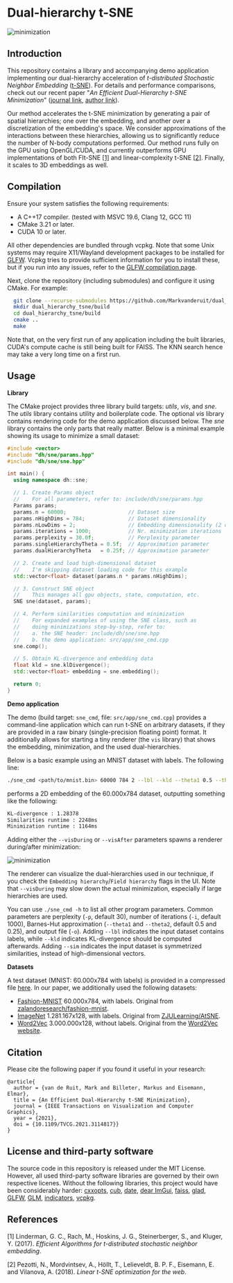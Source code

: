 # Dual-hierarchy t-SNE

![minimization](resources/misc/readme_header.png)

## Introduction

This repository contains a library and accompanying demo application implementing our dual-hierarchy acceleration of *t-distributed Stochastic Neighbor Embedding* ([t-SNE](https://lvdmaaten.github.io/tsne/)). For details and performance comparisons, check out our recent paper "*An Efficient Dual-Hierarchy t-SNE Minimization*" ([journal link](https://ieeexplore.ieee.org/abstract/document/9552856), [author link](https://graphics.tudelft.nl/Publications-new/2021/VBE21/)).

Our method accelerates the t-SNE minimization by generating a pair of spatial hierarchies; one over the embedding, and another over a discretization of the embedding's space.
We consider approximations of the interactions between these hierarchies, allowing us to significantly reduce the number of N-body computations performed.
Our method runs fully on the GPU using OpenGL/CUDA, and currently outperforms GPU implementations of both FIt-SNE [[1]](#1) and linear-complexity t-SNE [[2]](#2). Finally, it scales to 3D embeddings as well.

## Compilation
Ensure your system satisfies the following requirements:
* A C++17 compiler. (tested with MSVC 19.6, Clang 12, GCC 11)
* CMake 3.21 or later.
* CUDA 10 or later.

All other dependencies are bundled through vcpkg. Note that some Unix systems may require X11/Wayland development packages to be installed for [GLFW](https://www.glfw.org). Vcpkg tries to provide sufficient information for you to install these, but if you run into any issues, refer to the [GLFW compilation page](https://www.glfw.org/docs/3.3/compile.html).

Next, clone the repository (including submodules) and configure it using CMake. For example:

```bash
  git clone --recurse-submodules https://github.com/Markvanderuit/dual_hierarchy_tsne
  mkdir dual_hierarchy_tsne/build
  cd dual_hierarchy_tsne/build
  cmake ..
  make
```
Note that, on the very first run of any application including the built libraries, CUDA's compute cache is still being built for FAISS. The KNN search hence may take a very long time on a first run.

## Usage

**Library**

The CMake project provides three library build targets: *utils*, *vis*, and *sne*.
The *utils* library contains utility and boilerplate code.
The optional *vis* library contains rendering code for the demo application discussed below.
The *sne* library contains the only parts that really matter.
Below is a minimal example showing its usage to minimize a small dataset:

```c++
#include <vector>
#include "dh/sne/params.hpp"
#include "dh/sne/sne.hpp"

int main() {
  using namespace dh::sne;

  // 1. Create Params object 
  //    For all parameters, refer to: include/dh/sne/params.hpp
  Params params;
  params.n = 60000;                    // Dataset size
  params.nHighDims = 784;              // Dataset dimensionality
  params.nLowDims = 2;                 // Embedding dimensionality (2 or 3)
  params.iterations = 1000;            // Nr. minimization iterations
  params.perplexity = 30.0f;           // Perplexity parameter
  params.singleHierarchyTheta = 0.5f;  // Approximation parameter
  params.dualHierarchyTheta   = 0.25f; // Approximation parameter

  // 2. Create and load high-dimensional dataset
  //    I'm skipping dataset loading code for this example
  std::vector<float> dataset(params.n * params.nHighDims);

  // 3. Construct SNE object
  //    This manages all gpu objects, state, computation, etc.
  SNE sne(dataset, params);

  // 4. Perform similarities computation and minimization
  //    For expanded examples of using the SNE class, such as
  //    doing minimizations step-by-step, refer to:
  //    a. the SNE header: include/dh/sne/sne.hpp
  //    b. the demo application: src/app/sne_cmd.cpp
  sne.comp();

  // 5. Obtain KL-divergence and embedding data
  float kld = sne.klDivergence();
  std::vector<float> embedding = sne.embedding();

  return 0;
}
```

**Demo application**

The demo (build target: `sne_cmd`, file: `src/app/sne_cmd.cpp`) provides a command-line application which can run t-SNE on arbitrary datasets, if they are provided in a raw binary (single-precision floating point) format. It additionally allows for starting a tiny renderer (the `vis` library) that shows the embedding, minimization, and the used dual-hierarchies.

Below is a basic example using an MNIST dataset with labels. The following line:

```bash
./sne_cmd <path/to/mnist.bin> 60000 784 2 --lbl --kld --theta1 0.5 --theta2 0.25
```
performs a 2D embedding of the 60.000x784 dataset, outputting something like the following:
```bash
KL-divergence : 1.28378
Similarities runtime : 2248ms
Minimization runtime : 1164ms
```
Adding either the `--visDuring` or `--visAfter` parameters spawns a renderer during/after minimization:
 
![minimization](resources/misc/readme_window.png)

The renderer can visualize the dual-hierarchies used in our technique, if you check the `Embedding hierarchy`/`Field hierarchy` flags in the UI. Note that `--visDuring` may slow down the actual minimization, especially if large hierarchies are used.

You can use `./sne_cmd -h` to list all other program parameters. Common parameters are perplexity (`-p`, default 30), number of iterations (`-i`, default 1000), Barnes-Hut approximation (`--theta1` and `--theta2`, default 0.5 and 0.25), and output file (`-o`). Adding `--lbl` indicates the input dataset contains labels, while `--kld` indicates KL-divergence should be computed afterwards. Adding `--sim` indicates the input dataset is symmetrized similarities, instead of high-dimensional vectors.

**Datasets**

A test dataset (MNIST: 60.000x784 with labels) is provided in a compressed file [here](resources/data). In our paper, we additionally used the following datasets:

* [Fashion-MNIST](https://surfdrive.surf.nl/files/index.php/s/ErqzvT1WdIk1tBp) 60.000x784, with labels. Original from [zalandoresearch/fashion-mnist](https://github.com/zalandoresearch/fashion-mnist).
* [ImageNet](https://surfdrive.surf.nl/files/index.php/s/EkjTCi2M6s4Gelo) 1.281.167x128, with labels. Original from [ZJULearning/AtSNE](https://github.com/ZJULearning/AtSNE).
* [Word2Vec](https://surfdrive.surf.nl/files/index.php/s/O1lrFqYq4e1Y80o) 3.000.000x128, without labels. Original from the [Word2Vec website](https://drive.google.com/file/d/0B7XkCwpI5KDYNlNUTTlSS21pQmM/edit?resourcekey=0-wjGZdNAUop6WykTtMip30g).

## Citation
Please cite the following paper if you found it useful in your research:

```
@article{
  author = {van de Ruit, Mark and Billeter, Markus and Eisemann, Elmar},
  title = {An Efficient Dual-Hierarchy t-SNE Minimization},
  journal = {IEEE Transactions on Visualization and Computer Graphics}, 
  year = {2021},
  doi = {10.1109/TVCG.2021.3114817}}
}
```

## License and third-party software
The source code in this repository is released under the MIT License. However, all used third-party software libraries are governed by their own respective licenes. Without the following libraries, this project would have been considerably harder: 
[cxxopts](https://github.com/jarro2783/cxxopts),
[cub](https://github.com/NVIDIA/cub),
[date](https://github.com/HowardHinnant/date),
[dear ImGui](https://github.com/ocornut/imgui),
[faiss](https://github.com/facebookresearch/faiss),
[glad](https://glad.dav1d.de/),
[GLFW](https://www.glfw.org/),
[GLM](https://glm.g-truc.net/0.9.9/),
[indicators](https://github.com/p-ranav/indicators),
[vcpkg](https://github.com/microsoft/vcpkg).

## References

<a id="1">[1]</a> 
Linderman, G. C., Rach, M., Hoskins, J. G., Steinerberger, S., and Kluger, Y. (2017).
*Efficient Algorithms for t-distributed stochastic neighbor embedding*.


<a id="2">[2]</a> 
Pezotti, N., Mordvintsev, A., Höllt, T., Lelieveldt, B. P. F., Eisemann, E. and Vilanova, A. (2018).
*Linear t-SNE optimization for the web*.

